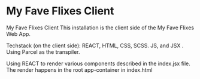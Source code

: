 # My Fave Flixes Client

My Fave Flixes Client
This installation is the client side of the My Fave Flixes Web App.

Techstack (on the client side): REACT, HTML, CSS, SCSS. JS, and JSX . Using Parcel as the transpiler.

Using REACT to render various components described in the index.jsx file. The render happens in the root app-container in index.html

